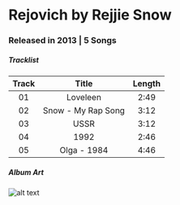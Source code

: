 # Rejovich by Rejjie Snow

### Released in 2013 | 5 Songs

##### Tracklist

| Track   | Title                | Length   |
|:-------:|:--------------------:|:--------:|
| 01      | Loveleen             | 2:49     |
| 02      | Snow - My Rap Song   | 3:12     |
| 03      | USSR                 | 3:12     |
| 04      | 1992                 | 2:46     |
| 05      | Olga - 1984          | 4:46     |

##### Album Art

![alt text](https://dcvslab.github.io/music/mp3/01/album.jpg "Rejovich")

